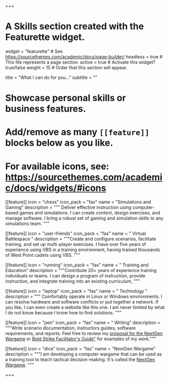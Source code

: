 +++
# A Skills section created with the Featurette widget.
widget = "featurette"  # See https://sourcethemes.com/academic/docs/page-builder/
headless = true  # This file represents a page section.
active = true  # Activate this widget? true/false
weight = 15  # Order that this section will appear.

title = "What I can do for you..."
subtitle = ""

# Showcase personal skills or business features.
# 
# Add/remove as many `[[feature]]` blocks below as you like.
# 
# For available icons, see: https://sourcethemes.com/academic/docs/widgets/#icons

[[feature]]
icon = "chess"
icon_pack = "fas"
name = "Simulations and Gaming"
description = """ Deliver effective instruction using computer-based games and simulations. I can create content, design exercises, and manage software. I bring a robust set of gaming and simulation skills to any simulations team. """

[[feature]]
icon = "user-friends"
icon_pack = "fas"
name = " Virtual Battlespace "
description = """Create and configure scenarios, facilitate training, and set up multi-player exercises. I have over five years of experience using VBS in a training environment, having trained thousands of West Point cadets using VBS. """

[[feature]]
icon = "running"
icon_pack = "fas"
name = " Training and Education"
description = """Contribute 20+ years of experience training individuals or teams.  I can design a program of instruction, provide instruction, and integrate training into an existing curriculum,
"""

[[feature]]
icon = "laptop"
icon_pack = "fas"
name = " Technology "
description = """ Comfortably operate in Linux or Windows environments. I can resolve hardware and software conflicts or put together a network. If you like, I can even create a website like this one. I am never limited by what I do not know because I know how to find solutions.
"""

[[feature]]
icon = "pen"
icon_pack = "fas"
name = " Writing"
description = """Write scenario documentation, instructors guides, software requirements, and reports.  Feel free to review my <a href="https://www.nextgenwargame.com/documents/guide/" target="_blank">proposal for the NextGen Wargame</a> or <a href="https://www.nextgenwargame.com/documents/guide/" target="_blank">Bold Strike Facilitator's Guide"</a> for examples of my work."""

[[feature]]
icon = "dice"
icon_pack = "fas"
name = "NextGen Wargame"
description = """I am developing a computer wargame that can be used as a training tool to teach tactical decision-making.  It's called the 
<a href="https://www.nextgenwargame.com/" target="_blank">NextGen Wargame</a>. """

+++
